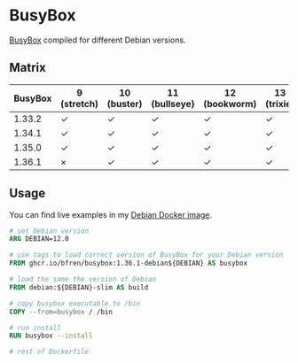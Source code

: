 # BusyBox

[BusyBox](https://busybox.net) compiled for different Debian versions.

## Matrix

| BusyBox | 9 (stretch) | 10 (buster) | 11 (bullseye) | 12 (bookworm) | 13 (trixie) | testing (sid) |
| ------- | ----------- | ----------- | ------------- | ------------- | ----------- | ------------- |
| 1.33.2  | ✓           | ✓           | ✓             | ✓             | ✓           | ✓             |
| 1.34.1  | ✓           | ✓           | ✓             | ✓             | ✓           | ✓             |
| 1.35.0  | ✓           | ✓           | ✓             | ✓             | ✓           | ✓             |
| 1.36.1  | ×           | ✓           | ✓             | ✓             | ✓           | ✓             |

## Usage

You can find live examples in my [Debian Docker image](https://github.com/bfren/docker-debian).

```Dockerfile
# set Debian version
ARG DEBIAN=12.0

# use tags to load correct version of BusyBox for your Debian version
FROM ghcr.io/bfren/busybox:1.36.1-debian${DEBIAN} AS busybox

# load the same the version of Debian
FROM debian:${DEBIAN}-slim AS build

# copy busybox executable to /bin
COPY --from=busybox / /bin

# run install
RUN busybox --install

# rest of Dockerfile
```
